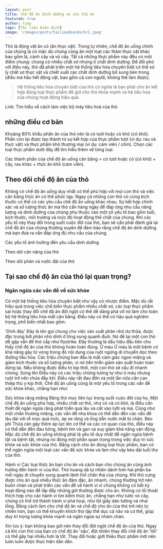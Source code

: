 ```yaml
---
layout: post
title: Chế độ ăn dinh dưỡng và cho thỏ ăn
featured: true
author: tiep
tags: [Tài liệu biên dịch]
image: '/images/posts/tailieubiendich/1.jpeg'
---
```


Thỏ là động vật ăn cỏ (ăn thực vật). Trong tự nhiên, chế độ ăn uống chính của chúng là cỏ mặc dù chúng cũng ăn một loạt các thảm thực vật khác bao gồm lá, cành cây và vỏ cây. Tất cả những thực phẩm này đều có một điểm chung: chúng có nhiều chất xơ nhưng ít chất dinh dưỡng. Để đối phó với điều này, thỏ đã phát triển một hệ thống tiêu hóa chuyên biệt có thể xử lý chất xơ thực vật và chiết xuất các chất dinh dưỡng bổ sung bên trong (điều mà hầu hết động vật, bao gồm cả con người, không thể làm được).

> Hệ thống tiêu hóa chuyên biệt của thỏ có nghĩa là bạn phải cho ăn kết hợp đúng loại thực phẩm để giữ cho thỏ khỏe mạnh và hệ tiêu hóa của chúng hoạt động hiệu quả.


Link: Tìm hiểu về cách làm việc bộ máy tiêu hoá của thỏ


## những điều cơ bản

Khoảng 80% khẩu phần ăn của thỏ nên là cỏ tươi hoặc cỏ khô (cỏ khô). Phần còn lại được tạo thành từ sự kết hợp của thực phẩm tươi (ví dụ: rau và thực vật) và thực phẩm khô thương mại (ví dụ: cám viên / cốm). Chọn các loại thực phẩm dưới đây để tìm hiểu thêm về từng loại.


Các thành phần của chế độ ăn uống cân bằng = cỏ tươi hoặc cỏ (cỏ khô) + cây, rau khác + thức ăn khô (cám viên).


## Theo dõi chế độ ăn của thỏ

Không có chế độ ăn uống duy nhất có thể phù hợp với mọi con thỏ và việc cân bằng thức ăn có thể phức tạp. Ngay cả những con thỏ có cùng kích thước có thể có các yêu cầu chế độ ăn uống khác nhau. Sự kết hợp chính xác và số lượng thức ăn mà thỏ cần hàng ngày để đáp ứng nhu cầu năng lượng và dinh dưỡng của chúng phụ thuộc vào một số yếu tố bao gồm tuổi, kích thước, môi trường và mức độ hoạt động thể chất của chúng. Khi các yếu tố này thay đổi trong suốt cuộc đời của thỏ, bạn sẽ cần phải đánh giá lại chế độ ăn của chúng thường xuyên để đảm bảo rằng chế độ ăn dinh dưỡng mà bạn đưa ra vẫn đáp ứng đủ nhu cầu của chúng.

Các yếu tố ảnh hưởng đến yêu cầu dinh dưỡng

Theo dõi cân nặng của thỏ

Theo dõi phân và nước đái của thỏ

## Tại sao chế độ ăn của thỏ lại quan trọng?

### Ngăn ngừa các vấn đề về sức khỏe

Có một hệ thống tiêu hóa chuyên biệt như vậy có nhược điểm. Mặc dù rất hiệu quả trong việc chế biến thực phẩm nhiều chất xơ, các loại thực phẩm sai hoặc thay đổi chế độ ăn đột ngột có thể dễ dàng phá vỡ nó làm cho toàn bộ hệ thống tiêu hóa mất cân bằng. Điều này có thể có hậu quả nghiêm trọng, phổ biến nhất bao gồm:

'Dính đáy'
Đây là tên gọi chung cho việc sản xuất phân nhỏ dư thừa, được đặc trưng bởi phân nhỏ dính ở lông xung quanh đuôi. Nó để lại một con thỏ dễ gặp vấn đề thứ cấp như flystrike. Đây thường là dấu hiệu đầu tiên cho thấy chế độ ăn của thỏ không hoàn toàn đúng.
Ứ máu
Ứ máu là một bệnh có khả năng gây tử vong trong đó nội dung của ruột ngừng di chuyển dọc theo đường tiêu hóa. Các triệu chứng ban đầu là mất cảm giác ngon miệng và giảm kích thước và số lượng phân, vì nó tiến triển giảm sản xuất hoàn toàn dừng lại. Nếu không được điều trị kịp thời, một con thỏ sẽ xấu đi nhanh chóng.
Sưng lên
Điều này có các triệu chứng tương tự như ứ máu nhưng ruột trở nên chứa đầy khí. Điều này rất đau đớn và một lần nữa cần can thiệp thú y kịp thời.
Chế độ ăn uống cũng là một yếu tố trong các vấn đề sức khỏe khác, chẳng hạn như:

Sức khỏe răng miệng
Răng thỏ mọc liên tục trong suốt cuộc đời của họ. Một chế độ ăn uống phù hợp, nhiều chất xơ thô, như cỏ và cỏ khô, là điều cần thiết để ngăn ngừa răng phát triển quá lâu và cắt vào lưỡi và má. Cũng như một chấn thương miệng, các vấn đề nha khoa có thể dẫn đến các vấn đề lâu dài với rễ mọc quá mức, áp xe răng và ống dẫn nước mắt bị chặn.
Béo phì
Thừa cân gây thêm áp lực lên cơ thể và các cơ quan của thỏ, điều này có thể dẫn đến đau hông, bệnh tim và gan và suy giảm khả năng vận động.
Mặc dù chế độ ăn uống không phải là yếu tố duy nhất để ngăn ngừa bệnh tật và bệnh tật, nhưng nó đóng một phần quan trọng trong việc duy trì sức khỏe và sức khỏe của thỏ. Bằng cách cho ăn đúng loại thực phẩm, bạn có thể ngăn ngừa một loạt các vấn đề sức khỏe và làm như vậy kéo dài tuổi thọ của thỏ.

Hành vi
Các loại thức ăn bạn cho ăn và cách bạn cho chúng ăn cũng ảnh hưởng đến hành vi của thỏ. Thỏ hoang dã tự nhiên dành hơn hai phần ba mỗi ngày di chuyển xung quanh lãnh thổ chăn thả của chúng. Khi thỏ cưng được cho ăn quá nhiều thức ăn đậm đặc, ăn nhanh, chúng thường trở nên buồn chán và phát triển các vấn đề về hành vi vì chúng không có bất kỳ hoạt động nào để lấp đầy những giờ thường được cho ăn. Không có lối thoát thích hợp cho các hành vi tìm kiếm thức ăn, chẳng hạn như tước vỏ cây, chúng có thể trở thành hành vi phá hoại, như lột giấy dán tường và nhai lồng. Bằng cách làm cho chế độ ăn và chế độ cho ăn của thỏ trở nên tự nhiên hơn, bạn có thể khuyến khích thỏ tập thể dục cả não và cơ thể, giúp duy trì trọng lượng khỏe mạnh và ngăn ngừa sự nhàm chán.

Xin lưu ý: bạn không bao giờ nên thay đổi đột ngột chế độ ăn của thỏ. Ngay cả khi con thỏ của bạn có chế độ ăn 'xấu', đột nhiên thay đổi chế độ ăn 'tốt' có thể gây hại nhiều hơn là tốt. Thay đổi hoặc giới thiệu thực phẩm mới nên luôn luôn được thực hiện dần dần.
